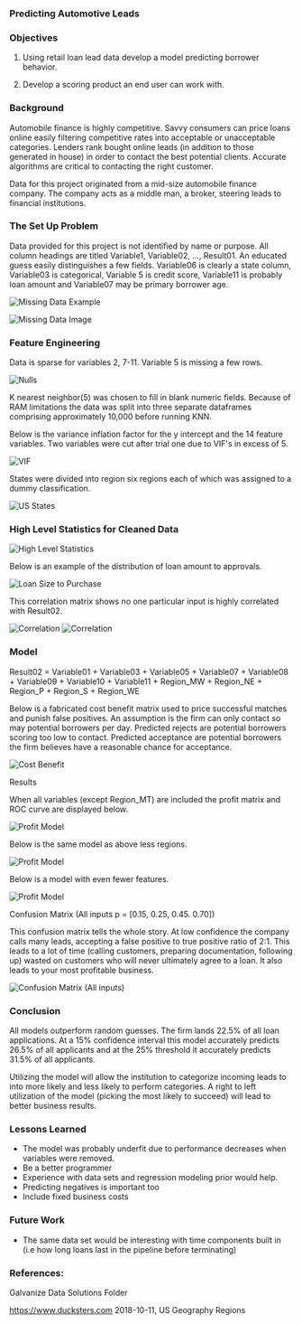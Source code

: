 ### Predicting Automotive Leads

### Objectives

1) Using retail loan lead data develop a model predicting borrower behavior.

2) Develop a scoring product an end user can work with.

### Background

Automobile finance is highly competitive.  Savvy consumers can price loans online easily filtering competitive rates into acceptable or unacceptable categories.  Lenders rank bought online leads (in addition to those generated in house) in order to contact the best potential clients. Accurate algorithms are critical to contacting the right customer.

Data for this project originated from a mid-size automobile finance company.  The company acts as a middle man, a broker, steering leads to financial institutions.

### The Set Up Problem

Data provided for this project is not identified by name or purpose.  All column headings are titled Variable1, Variable02, ..., Result01. An educated guess easily distinguishes a few fields.  Variable06 is clearly a state column, Variable03 is categorical, Variable 5 is credit score, Variable11 is probably loan amount and Variable07 may be primary borrower age.


![Missing Data Example](Data_load_csv.png)

![Missing Data Image](Images/MissingData.png)

### Feature Engineering

Data is sparse for variables 2, 7-11.  Variable 5 is missing a few rows.

 ![Nulls](Images/NULLS.png)

 K nearest neighbor(5) was chosen to fill in blank numeric fields.  Because of RAM limitations the data was split into three separate dataframes comprising approximately 10,000 before running KNN.

 Below is the variance inflation factor for the y intercept and the 14 feature variables.  Two variables were cut after trial one due to VIF's in excess of 5.

 ![VIF](Images/VIF.png)

 States were divided into region six regions each of which was assigned to a dummy classification.

 ![US States](US.png)

### High Level Statistics for Cleaned Data


 ![High Level Statistics](Images/HLS.png)




Below is an example of the distribution of loan amount to approvals.

![Loan Size to Purchase](Loan.png)

This correlation matrix shows no one particular input is highly correlated with Result02.

![Correlation](Images/Corr2.png)
![Correlation](Images/Corr1.png)





### Model

Result02 = Variable01  +  Variable03 + Variable05 +  Variable07 +  Variable08 +  Variable09 +  Variable10 +  Variable11 +  Region_MW +  Region_NE +  Region_P +  Region_S +  Region_WE

Below is a fabricated cost benefit matrix used to price successful matches and punish false positives.  An assumption is the firm can only contact so may potential borrowers per day.  Predicted rejects are potential borrowers scoring too low to contact.  Predicted acceptance are potential borrowers the firm believes have a reasonable chance for acceptance.

![Cost Benefit](CostB.png)

Results

When all variables (except Region_MT) are included the profit matrix and ROC curve are displayed below.


![Profit Model](MaxProf1.png)

Below is the same model as above less regions.

![Profit Model](MaxProf2.png)

Below is a model with even fewer features.

![Profit Model](MaxProf3.png)

Confusion Matrix (All inputs p = [0.15, 0.25, 0.45. 0.70])

This confusion matrix tells the whole story.  At low confidence the company calls many leads, accepting a false positive to true positive ratio of 2:1.  This leads to a lot of time (calling customers, preparing documentation, following up) wasted on customers who will never ultimately agree to a loan.  It also leads to your most profitable business.

![Confusion Matrix (All inputs)](Confuse.png)

### Conclusion

All models outperform random guesses.  The firm lands 22.5% of all loan applications.  At a 15% confidence interval this model accurately predicts 26.5% of all applicants and at the 25% threshold it accurately predicts 31.5% of all applicants.

Utilizing the model will allow the institution to categorize incoming leads to into more likely and less likely to perform categories.  A right to left utilization of the model (picking the most likely to succeed) will lead to better business results.

### Lessons Learned

* The model was probably underfit due to performance decreases when variables were removed.
* Be a better programmer
* Experience with data sets and regression modeling prior would help.
* Predicting negatives is important too
* Include fixed business costs

### Future Work

* The same data set would be interesting with time components built in (i.e how long loans last in the pipeline before terminating)

### References:

Galvanize Data Solutions Folder

https://www.ducksters.com 2018-10-11, US Geography Regions
